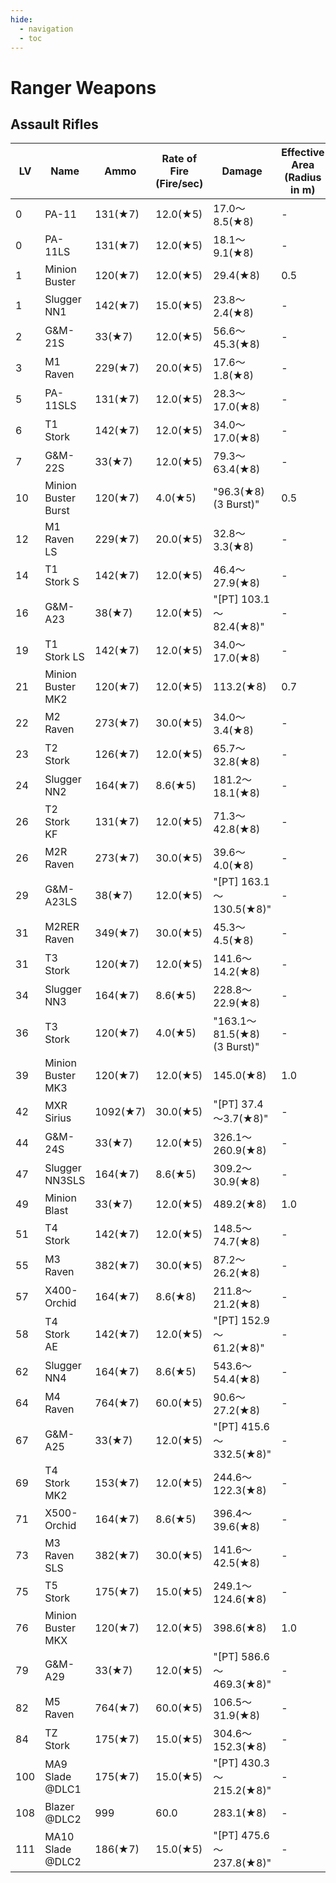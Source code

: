 ```yaml
---
hide:
  - navigation
  - toc
---
```


# Ranger Weapons



## Assault Rifles

<!--intro-start-->
| LV  | Name                | Ammo     | Rate of Fire (Fire/sec) | Damage                     | Effective Area (Radius in m) | Reload (sec) | Range (m) | Shot Speed (m/sec) | Accuracy | Zoom | Laser Sight |
|-----|---------------------|----------|-------------------------|----------------------------|------------------------------|--------------|-----------|--------------------|----------|------|-------------|
| 0   | PA-11               | 131(★7)  | 12.0(★5)                | 17.0～8.5(★8)               | -                            | 1.1(★8)      | 235.6(★8) | 271.8(★8)          | A-(★6)   | -    | -           |
| 0   | PA-11LS             | 131(★7)  | 12.0(★5)                | 18.1～9.1(★8)               | -                            | 1.1(★8)      | 240.1(★8) | 271.8(★8)          | A(★6)    | -    | Equipped    |
| 1   | Minion Buster       | 120(★7)  | 12.0(★5)                | 29.4(★8)                   | 0.5                          | 1.5(★8)      | 158.5(★8) | 135.9(★8)          | A-(★6)   | -    | -           |
| 1   | Slugger NN1         | 142(★7)  | 15.0(★5)                | 23.8～2.4(★8)               | -                            | 1.3(★8)      | 217.4(★8) | 271.8(★8)          | B-(★6)   | -    | -           |
| 2   | G&M-21S             | 33(★7)   | 12.0(★5)                | 56.6～45.3(★8)              | -                            | 1.6(★8)      | 258.2(★8) | 407.7(★8)          | A+(★6)   | -    | -           |
| 3   | M1 Raven            | 229(★7)  | 20.0(★5)                | 17.6～1.8(★8)               | -                            | 1.7(★8)      | 226.5(★8) | 271.8(★8)          | A-(★6)   | -    | -           |
| 5   | PA-11SLS            | 131(★7)  | 12.0(★5)                | 28.3～17.0(★8)              | -                            | 1.1(★8)      | 235.6(★8) | 271.8(★8)          | A+(★6)   | x2.0 | Equipped    |
| 6   | T1 Stork            | 142(★7)  | 12.0(★5)                | 34.0～17.0(★8)              | -                            | 1.6(★8)      | 265.0(★8) | 305.8(★8)          | A-(★6)   | -    | -           |
| 7   | G&M-22S             | 33(★7)   | 12.0(★5)                | 79.3～63.4(★8)              | -                            | 1.1(★8)      | 258.2(★8) | 407.7(★8)          | A+(★6)   | 3.0  | -           |
| 10  | Minion Buster Burst | 120(★7)  | 4.0(★5)                 | "96.3(★8) (3 Burst)"        | 0.5                          | 1.5(★8)      | 158.5(★8) | 271.8(★8)          | A-(★6)   | -    | -           |
| 12  | M1 Raven LS         | 229(★7)  | 20.0(★5)                | 32.8～3.3(★8)               | -                            | 1.7(★8)      | 226.5(★8) | 271.8(★8)          | S(★6)    | -    | Equipped    |
| 14  | T1 Stork S          | 142(★7)  | 12.0(★5)                | 46.4～27.9(★8)              | -                            | 1.6(★8)      | 265.0(★8) | 305.8(★8)          | A-(★6)   | 2.0  | -           |
| 16  | G&M-A23             | 38(★7)   | 12.0(★5)                | "[PT] 103.1～82.4(★8)"      | -                            | 1.2(★8)      | 258.2(★8) | 407.7(★8)          | A+(★6)   | -    | -           |
| 19  | T1 Stork LS         | 142(★7)  | 12.0(★5)                | 34.0～17.0(★8)              | -                            | 1.6(★8)      | 265.0(★8) | 305.8(★8)          | A-(★6)   | -    | -           |
| 21  | Minion Buster MK2   | 120(★7)  | 12.0(★5)                | 113.2(★8)                   | 0.7                          | 1.5(★8)      | 158.5(★8) | 135.9(★8)          | A-(★6)   | -    | -           |
| 22  | M2 Raven            | 273(★7)  | 30.0(★5)                | 34.0～3.4(★8)               | -                            | 1.5(★8)      | 232.2(★8) | 278.6(★8)          | B+(★6)   | -    | -           |
| 23  | T2 Stork            | 126(★7)  | 12.0(★5)                | 65.7～32.8(★8)              | -                            | 1.1(★8)      | 247.3(★8) | 285.4(★8)          | A+(★6)   | 2.0  | Equipped    |
| 24  | Slugger NN2         | 164(★7)  | 8.6(★5)                 | 181.2～18.1(★8)             | -                            | 2.2(★8)      | 163.1(★8) | 407.7(★8)          | B+(★6)   | -    | -           |
| 26  | T2 Stork KF         | 131(★7)  | 12.0(★5)                | 71.3～42.8(★8)              | -                            | 1.1(★8)      | 294.4(★8) | 339.7(★8)          | A+(★6)   | 2.0  | Equipped    |
| 26  | M2R Raven           | 273(★7)  | 30.0(★5)                | 39.6～4.0(★8)               | -                            | 1.5(★8)      | 232.2(★8) | 278.6(★8)          | A-(★6)   | -    | -           |
| 29  | G&M-A23LS           | 38(★7)   | 12.0(★5)                | "[PT] 163.1～130.5(★8)"     | -                            | 1.2(★8)      | 258.2(★8) | 407.7(★8)          | S(★6)    | -    | Equipped    |
| 31  | M2RER Raven         | 349(★7)  | 30.0(★5)                | 45.3～4.5(★8)               | -                            | 1.5(★8)      | 232.2(★8) | 278.6(★8)          | A(★6)    | 2.0  | -           |
| 31  | T3 Stork            | 120(★7)  | 12.0(★5)                | 141.6～14.2(★8)             | -                            | 2.1(★8)      | 294.4(★8) | 339.7(★8)          | B(★6)    | -    | -           |
| 34  | Slugger NN3         | 164(★7)  | 8.6(★5)                 | 228.8～22.9(★8)             | -                            | 2.2(★8)      | 163.1(★8) | 407.7(★8)          | A(★6)    | -    | Equipped    |
| 36  | T3 Stork            | 120(★7)  | 4.0(★5)                 | "163.1～81.5(★8) (3 Burst)" | -                            | 2.1(★8)      | 294.4(★8) | 339.7(★8)          | A+(★6)   | -    | Equipped    |
| 39  | Minion Buster MK3   | 120(★7)  | 12.0(★5)                | 145.0(★8)                   | 1.0                          | 1.5(★8)      | 237.8(★8) | 203.8(★8)          | A-(★6)   | -    | -           |
| 42  | MXR Sirius          | 1092(★7) | 30.0(★5)                | "[PT] 37.4～3.7(★8)"        | -                            | 1.5(★8)      | 232.2(★8) | 278.6(★8)          | B+(★6)   | -    | -           |
| 44  | G&M-24S             | 33(★7)   | 12.0(★5)                | 326.1～260.9(★8)            | -                            | 1.1(★8)      | 339.7(★8) | 679.5(★8)          | A+(★6)   | -    | -           |
| 47  | Slugger NN3SLS      | 164(★7)  | 8.6(★5)                 | 309.2～30.9(★8)             | -                            | 2.2(★8)      | 190.3(★8) | 407.7(★8)          | A(★6)    | 2.0  | Equipped    |
| 49  | Minion Blast        | 33(★7)   | 12.0(★5)                | 489.2(★8)                   | 1.0                          | 1.8(★8)      | 339.7(★8) | 679.5(★8)          | A+(★6)   | -    | -           |
| 51  | T4 Stork            | 142(★7)  | 12.0(★5)                | 148.5～74.7(★8)             | -                            | 1.1(★8)      | 353.3(★8) | 407.7(★8)          | A(★6)    | -    | Equipped    |
| 55  | M3 Raven            | 382(★7)  | 30.0(★5)                | 87.2～26.2(★8)              | -                            | 1.8(★8)      | 271.8(★8) | 326.1(★8)          | A-(★6)   | -    | -           |
| 57  | X400-Orchid         | 164(★7)  | 8.6(★8)                 | 211.8～21.2(★8)             | -                            | 2.2(★8)      | 453.0(★8) | 543.6(★8)          | A+(★6)   | -    | -           |
| 58  | T4 Stork AE         | 142(★7)  | 12.0(★5)                | "[PT]  152.9～61.2(★8)"     | -                            | 1.2(★8)      | 441.7(★8) | 679.5(★8)          | A(★6)    | -    | Equipped    |
| 62  | Slugger NN4         | 164(★7)  | 8.6(★5)                 | 543.6～54.4(★8)             | -                            | 2.2(★8)      | 163.1(★8) | 407.7(★8)          | B+(★6)   | -    | -           |
| 64  | M4 Raven            | 764(★7)  | 60.0(★5)                | 90.6～27.2(★8)              | -                            | 2.9(★8)      | 271.8(★8) | 326.1(★8)          | B(★10)   | 3.0  | Equipped    |
| 67  | G&M-A25             | 33(★7)   | 12.0(★5)                | "[PT]  415.6～332.5(★8)"    | -                            | 2.2(★8)      | 385.0(★8) | 679.5(★8)          | A+(★6)   | -    | -           |
| 69  | T4 Stork MK2        | 153(★7)  | 12.0(★5)                | 244.6～122.3(★8)            | -                            | 0.86(★8)     | 353.3(★8) | 407.7(★8)          | A(★6)    | -    | Equipped    |
| 71  | X500-Orchid         | 164(★7)  | 8.6(★5)                 | 396.4～39.6(★8)             | -                            | 2.2(★8)      | 453.0(★8) | 543.6(★8)          | S(★6)    | 4.0  | -           |
| 73  | M3 Raven SLS        | 382(★7)  | 30.0(★5)                | 141.6～42.5(★8)             | -                            | 1.2(★8)      | 339.7(★8) | 407.7(★8)          | A-(★6)   | 2.0  | Equipped    |
| 75  | T5 Stork            | 175(★7)  | 15.0(★5)                | 249.1～124.6(★8)            | -                            | 1.5(★8)      | 362.4(★8) | 543.6(★8)          | A+(★6)   | 2.0  | -           |
| 76  | Minion Buster MKX   | 120(★7)  | 12.0(★5)                | 398.6(★8)                   | 1.0                          | 1.5(★8)      | 317.1(★8) | 271.8(★8)          | A(★6)    | -    | Equipped    |
| 79  | G&M-A29             | 33(★7)   | 12.0(★5)                | "[PT] 586.6～469.3(★8)"     | -                            | 1.5(★8)      | 543.6(★8) | 815.4(★8)          | A+(★6)   | 2.0  | -           |
| 82  | M5 Raven            | 764(★7)  | 60.0(★5)                | 106.5～31.9(★8)             | -                            | 2.9(★8)      | 339.7(★8) | 407.7(★8)          | S(★6)    | 3.0  | Equipped    |
| 84  | TZ Stork            | 175(★7)  | 15.0(★5)                | 304.6～152.3(★8)            | -                            | 1.5(★8)      | 453.0(★8) | 679.5(★8)          | S+(★6)   | 2.0  | Equipped    |
| 100 | MA9 Slade @DLC1     | 175(★7)  | 15.0(★5)                | "[PT] 430.3～215.2(★8)"     | -                            | 1.5(★8)      | 543.6(★8) | 1358.9(★8)         | S+(★6)   | 2.0  | Equipped    |
| 108 | Blazer @DLC2        | 999      | 60.0                    | 283.1(★8)                    | -                             | 7.4(★8)      | 679.5(★8) | 2038.4(★8)         | S++      | -    | -           |
| 111 | MA10 Slade @DLC2    | 186(★7)  | 15.0(★5)                | "[PT] 475.6～237.8(★8)"     | -                            | 1.1(★8)      | 543.6(★8) | 1358.9(★8)         | S+(★6)   | 2.0  | Equipped    |
<!--intro-end-->